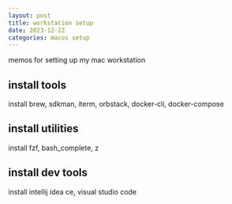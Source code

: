 ```yaml
---
layout: post
title: workstation setup
date: 2023-12-22
categories: macos setup
---
```


memos for setting up my mac workstation

## install tools

install brew, sdkman, iterm, orbstack, docker-cli, docker-compose

## install utilities

install fzf, bash_complete, z

## install dev tools

install intellij idea ce, visual studio code